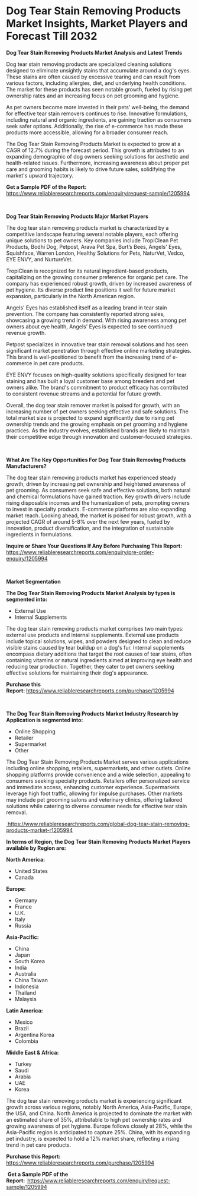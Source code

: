 <p><h1>Dog Tear Stain Removing Products Market Insights, Market Players and Forecast Till 2032</h1></p><p><strong>Dog Tear Stain Removing Products Market Analysis and Latest Trends</strong></p>
<p><p>Dog tear stain removing products are specialized cleaning solutions designed to eliminate unsightly stains that accumulate around a dog's eyes. These stains are often caused by excessive tearing and can result from various factors, including allergies, diet, and underlying health conditions. The market for these products has seen notable growth, fueled by rising pet ownership rates and an increasing focus on pet grooming and hygiene.</p><p>As pet owners become more invested in their pets’ well-being, the demand for effective tear stain removers continues to rise. Innovative formulations, including natural and organic ingredients, are gaining traction as consumers seek safer options. Additionally, the rise of e-commerce has made these products more accessible, allowing for a broader consumer reach.</p><p>The Dog Tear Stain Removing Products Market is expected to grow at a CAGR of 12.7% during the forecast period. This growth is attributed to an expanding demographic of dog owners seeking solutions for aesthetic and health-related issues. Furthermore, increasing awareness about proper pet care and grooming habits is likely to drive future sales, solidifying the market's upward trajectory.</p></p>
<p><strong>Get a Sample PDF of the Report:&nbsp;</strong> <a href="https://www.reliableresearchreports.com/enquiry/request-sample/1205994?utm_campaign=3431&utm_medium=2&utm_source=Github&utm_content=ia&utm_term=15042025&utm_id=dog-tear-stain-removing-products">https://www.reliableresearchreports.com/enquiry/request-sample/1205994</a></p>
<p>&nbsp;</p>
<p><strong>Dog Tear Stain Removing Products Major Market Players</strong></p>
<p><p>The dog tear stain removing products market is characterized by a competitive landscape featuring several notable players, each offering unique solutions to pet owners. Key companies include TropiClean Pet Products, Bodhi Dog, Petpost, Arava Pet Spa, Burt’s Bees, Angels' Eyes, Squishface, Warren London, Healthy Solutions for Pets, NaturVet, Vedco, EYE ENVY, and NurtureVet.</p><p>TropiClean is recognized for its natural ingredient-based products, capitalizing on the growing consumer preference for organic pet care. The company has experienced robust growth, driven by increased awareness of pet hygiene. Its diverse product line positions it well for future market expansion, particularly in the North American region.</p><p>Angels' Eyes has established itself as a leading brand in tear stain prevention. The company has consistently reported strong sales, showcasing a growing trend in demand. With rising awareness among pet owners about eye health, Angels' Eyes is expected to see continued revenue growth.</p><p>Petpost specializes in innovative tear stain removal solutions and has seen significant market penetration through effective online marketing strategies. This brand is well-positioned to benefit from the increasing trend of e-commerce in pet care products.</p><p>EYE ENVY focuses on high-quality solutions specifically designed for tear staining and has built a loyal customer base among breeders and pet owners alike. The brand's commitment to product efficacy has contributed to consistent revenue streams and a potential for future growth.</p><p>Overall, the dog tear stain remover market is poised for growth, with an increasing number of pet owners seeking effective and safe solutions. The total market size is projected to expand significantly due to rising pet ownership trends and the growing emphasis on pet grooming and hygiene practices. As the industry evolves, established brands are likely to maintain their competitive edge through innovation and customer-focused strategies.</p></p>
<p>&nbsp;</p>
<p><strong>What Are The Key Opportunities For Dog Tear Stain Removing Products Manufacturers?</strong></p>
<p><p>The dog tear stain removing products market has experienced steady growth, driven by increasing pet ownership and heightened awareness of pet grooming. As consumers seek safe and effective solutions, both natural and chemical formulations have gained traction. Key growth drivers include rising disposable incomes and the humanization of pets, prompting owners to invest in specialty products. E-commerce platforms are also expanding market reach. Looking ahead, the market is poised for robust growth, with a projected CAGR of around 5-8% over the next few years, fueled by innovation, product diversification, and the integration of sustainable ingredients in formulations.</p></p>
<p><strong>Inquire or Share Your Questions If Any Before Purchasing This Report:</strong> <a href="https://www.reliableresearchreports.com/enquiry/pre-order-enquiry/1205994?utm_campaign=3431&utm_medium=2&utm_source=Github&utm_content=ia&utm_term=15042025&utm_id=dog-tear-stain-removing-products">https://www.reliableresearchreports.com/enquiry/pre-order-enquiry/1205994</a></p>
<p>&nbsp;</p>
<p><strong>Market Segmentation</strong></p>
<p><strong>The Dog Tear Stain Removing Products Market Analysis by types is segmented into:</strong></p>
<p><ul><li>External Use</li><li>Internal Supplements</li></ul></p>
<p><p>The dog tear stain removing products market comprises two main types: external use products and internal supplements. External use products include topical solutions, wipes, and powders designed to clean and reduce visible stains caused by tear buildup on a dog's fur. Internal supplements encompass dietary additions that target the root causes of tear stains, often containing vitamins or natural ingredients aimed at improving eye health and reducing tear production. Together, they cater to pet owners seeking effective solutions for maintaining their dog's appearance.</p></p>
<p><strong>Purchase this Report:&nbsp;</strong><a href="https://www.reliableresearchreports.com/purchase/1205994?utm_campaign=3431&utm_medium=2&utm_source=Github&utm_content=ia&utm_term=15042025&utm_id=dog-tear-stain-removing-products">https://www.reliableresearchreports.com/purchase/1205994</a></p>
<p>&nbsp;</p>
<p><strong>The Dog Tear Stain Removing Products Market Industry Research by Application is segmented into:</strong></p>
<p><ul><li>Online Shopping</li><li>Retailer</li><li>Supermarket</li><li>Other</li></ul></p>
<p><p>The Dog Tear Stain Removing Products Market serves various applications including online shopping, retailers, supermarkets, and other outlets. Online shopping platforms provide convenience and a wide selection, appealing to consumers seeking specialty products. Retailers offer personalized service and immediate access, enhancing customer experience. Supermarkets leverage high foot traffic, allowing for impulse purchases. Other markets may include pet grooming salons and veterinary clinics, offering tailored solutions while catering to diverse consumer needs for effective tear stain removal.</p></p>
<p><a href="https://www.reliableresearchreports.com/global-dog-tear-stain-removing-products-market-r1205994?utm_campaign=3431&utm_medium=2&utm_source=Github&utm_content=ia&utm_term=15042025&utm_id=dog-tear-stain-removing-products">&nbsp;https://www.reliableresearchreports.com/global-dog-tear-stain-removing-products-market-r1205994</a></p>
<p><strong>In terms of Region, the Dog Tear Stain Removing Products Market Players available by Region are:</strong></p>
<p>
    <p> <strong> North America: </strong>
        <ul>
            <li>United States</li>
            <li>Canada</li>
        </ul>
        </p> 
    <p> <strong> Europe: </strong>
        <ul>
            <li>Germany</li>
            <li>France</li>
            <li>U.K.</li>
            <li>Italy</li>
            <li>Russia</li>
        </ul>
        </p> 
    <p> <strong> Asia-Pacific: </strong>
        <ul>
            <li>China</li>
            <li>Japan</li>
            <li>South Korea</li>
            <li>India</li>
            <li>Australia</li>
            <li>China Taiwan</li>
            <li>Indonesia</li>
            <li>Thailand</li>
            <li>Malaysia</li>
        </ul>
        </p> 
    <p> <strong> Latin America: </strong>
        <ul>
            <li>Mexico</li>
            <li>Brazil</li>
            <li>Argentina Korea</li>
            <li>Colombia</li>
        </ul>
        </p> 
    <p> <strong> Middle East & Africa: </strong>
        <ul>
            <li>Turkey</li>
            <li>Saudi</li>
            <li>Arabia</li>
            <li>UAE</li>
            <li>Korea</li>
        </ul>
    </p>
    </p>
<p><p>The dog tear stain removing products market is experiencing significant growth across various regions, notably North America, Asia-Pacific, Europe, the USA, and China. North America is projected to dominate the market with an estimated share of 35%, attributable to high pet ownership rates and growing awareness of pet hygiene. Europe follows closely at 28%, while the Asia-Pacific region is anticipated to capture 25%. China, with its expanding pet industry, is expected to hold a 12% market share, reflecting a rising trend in pet care products.</p></p>
<p><strong>Purchase this Report: </strong><a href="https://www.reliableresearchreports.com/purchase/1205994?utm_campaign=3431&utm_medium=2&utm_source=Github&utm_content=ia&utm_term=15042025&utm_id=dog-tear-stain-removing-products">https://www.reliableresearchreports.com/purchase/1205994</a></p>
<p>&nbsp;<strong>Get a Sample PDF of the Report:&nbsp;&nbsp;</strong><a href="https://www.reliableresearchreports.com/enquiry/request-sample/1205994?utm_campaign=3431&utm_medium=2&utm_source=Github&utm_content=ia&utm_term=15042025&utm_id=dog-tear-stain-removing-products">https://www.reliableresearchreports.com/enquiry/request-sample/1205994</a></p>
<p><strong></strong></p>
<p><p></p><p></p><p></p></p>